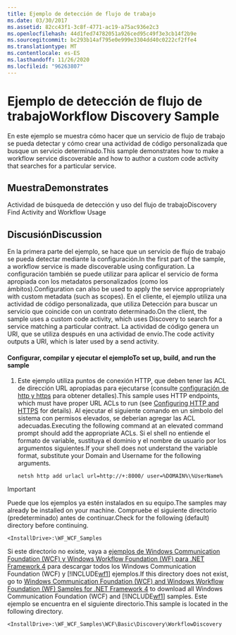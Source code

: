 ```yaml
---
title: Ejemplo de detección de flujo de trabajo
ms.date: 03/30/2017
ms.assetid: 82cc43f1-3c8f-4771-ac19-a75ac936e2c3
ms.openlocfilehash: 44d1fed74782051a926ced95c49f3e3cb14f2b9e
ms.sourcegitcommit: bc293b14af795e0e999e3304dd40c0222cf2ffe4
ms.translationtype: MT
ms.contentlocale: es-ES
ms.lasthandoff: 11/26/2020
ms.locfileid: "96263807"
---
```

# <a name="workflow-discovery-sample"></a><span data-ttu-id="2c6aa-102">Ejemplo de detección de flujo de trabajo</span><span class="sxs-lookup"><span data-stu-id="2c6aa-102">Workflow Discovery Sample</span></span>

<span data-ttu-id="2c6aa-103">En este ejemplo se muestra cómo hacer que un servicio de flujo de trabajo se pueda detectar y cómo crear una actividad de código personalizada que busque un servicio determinado.</span><span class="sxs-lookup"><span data-stu-id="2c6aa-103">This sample demonstrates how to make a workflow service discoverable and how to author a custom code activity that searches for a particular service.</span></span>  
  
## <a name="demonstrates"></a><span data-ttu-id="2c6aa-104">Muestra</span><span class="sxs-lookup"><span data-stu-id="2c6aa-104">Demonstrates</span></span>  

 <span data-ttu-id="2c6aa-105">Actividad de búsqueda de detección y uso del flujo de trabajo</span><span class="sxs-lookup"><span data-stu-id="2c6aa-105">Discovery Find Activity and Workflow Usage</span></span>  
  
## <a name="discussion"></a><span data-ttu-id="2c6aa-106">Discusión</span><span class="sxs-lookup"><span data-stu-id="2c6aa-106">Discussion</span></span>  

 <span data-ttu-id="2c6aa-107">En la primera parte del ejemplo, se hace que un servicio de flujo de trabajo se pueda detectar mediante la configuración.</span><span class="sxs-lookup"><span data-stu-id="2c6aa-107">In the first part of the sample, a workflow service is made discoverable using configuration.</span></span> <span data-ttu-id="2c6aa-108">La configuración también se puede utilizar para aplicar el servicio de forma apropiada con los metadatos personalizados (como los ámbitos).</span><span class="sxs-lookup"><span data-stu-id="2c6aa-108">Configuration can also be used to apply the service appropriately with custom metadata (such as scopes).</span></span> <span data-ttu-id="2c6aa-109">En el cliente, el ejemplo utiliza una actividad de código personalizada, que utiliza Detección para buscar un servicio que coincide con un contrato determinado.</span><span class="sxs-lookup"><span data-stu-id="2c6aa-109">On the client, the sample uses a custom code activity, which uses Discovery to search for a service matching a particular contract.</span></span> <span data-ttu-id="2c6aa-110">La actividad de código genera un URI, que se utiliza después en una actividad de envío.</span><span class="sxs-lookup"><span data-stu-id="2c6aa-110">The code activity outputs a URI, which is later used by a send activity.</span></span>  
  
#### <a name="to-set-up-build-and-run-the-sample"></a><span data-ttu-id="2c6aa-111">Configurar, compilar y ejecutar el ejemplo</span><span class="sxs-lookup"><span data-stu-id="2c6aa-111">To set up, build, and run the sample</span></span>  
  
1. <span data-ttu-id="2c6aa-112">Este ejemplo utiliza puntos de conexión HTTP, que deben tener las ACL de dirección URL apropiadas para ejecutarse (consulte [configuración de http y https](../feature-details/configuring-http-and-https.md) para obtener detalles).</span><span class="sxs-lookup"><span data-stu-id="2c6aa-112">This sample uses HTTP endpoints, which must have proper URL ACLs to run (see [Configuring HTTP and HTTPS](../feature-details/configuring-http-and-https.md) for details).</span></span> <span data-ttu-id="2c6aa-113">Al ejecutar el siguiente comando en un símbolo del sistema con permisos elevados, se deberían agregar las ACL adecuadas.</span><span class="sxs-lookup"><span data-stu-id="2c6aa-113">Executing the following command at an elevated command prompt should add the appropriate ACLs.</span></span> <span data-ttu-id="2c6aa-114">Si el shell no entiende el formato de variable, sustituya el dominio y el nombre de usuario por los argumentos siguientes.</span><span class="sxs-lookup"><span data-stu-id="2c6aa-114">If your shell does not understand the variable format, substitute your Domain and Username for the following arguments.</span></span>  
  
    `netsh http add urlacl url=http://+:8000/ user=%DOMAIN%\%UserName%`
  
> [!IMPORTANT]
> <span data-ttu-id="2c6aa-115">Puede que los ejemplos ya estén instalados en su equipo.</span><span class="sxs-lookup"><span data-stu-id="2c6aa-115">The samples may already be installed on your machine.</span></span> <span data-ttu-id="2c6aa-116">Compruebe el siguiente directorio (predeterminado) antes de continuar.</span><span class="sxs-lookup"><span data-stu-id="2c6aa-116">Check for the following (default) directory before continuing.</span></span>  
>
> `<InstallDrive>:\WF_WCF_Samples`  
>
> <span data-ttu-id="2c6aa-117">Si este directorio no existe, vaya a [ejemplos de Windows Communication Foundation (WCF) y Windows Workflow Foundation (WF) para .NET Framework 4](https://www.microsoft.com/download/details.aspx?id=21459) para descargar todos los Windows Communication Foundation (WCF) y [!INCLUDE[wf1](../../../../includes/wf1-md.md)] ejemplos.</span><span class="sxs-lookup"><span data-stu-id="2c6aa-117">If this directory does not exist, go to [Windows Communication Foundation (WCF) and Windows Workflow Foundation (WF) Samples for .NET Framework 4](https://www.microsoft.com/download/details.aspx?id=21459) to download all Windows Communication Foundation (WCF) and [!INCLUDE[wf1](../../../../includes/wf1-md.md)] samples.</span></span> <span data-ttu-id="2c6aa-118">Este ejemplo se encuentra en el siguiente directorio.</span><span class="sxs-lookup"><span data-stu-id="2c6aa-118">This sample is located in the following directory.</span></span>  
>
> `<InstallDrive>:\WF_WCF_Samples\WCF\Basic\Discovery\WorkflowDiscovery`
